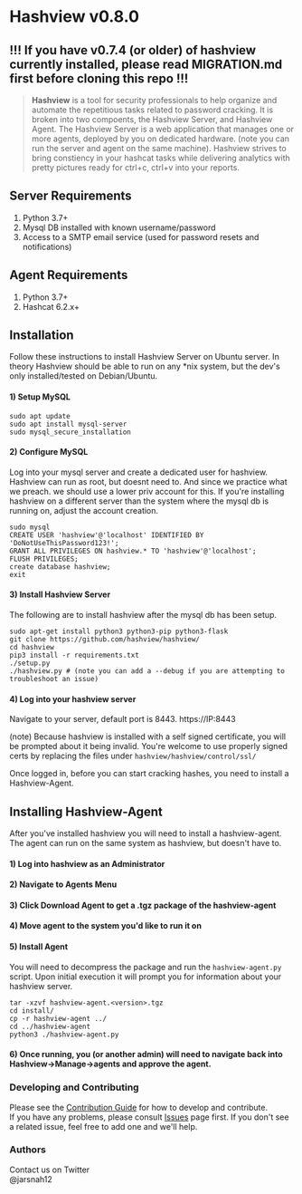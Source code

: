 # Hashview v0.8.0
## !!! If you have v0.7.4 (or older) of hashview currently installed, please read MIGRATION.md first before cloning this repo !!!

>**Hashview** is a tool for security professionals to help organize and automate the repetitious tasks related to password cracking. It is broken into two compoents, the Hashview Server, and Hashview Agent. The Hashview Server is a web application that manages one or more agents, deployed by you on dedicated hardware. (note you can run the server and agent on the same machine). Hashview strives to bring constiency in your hashcat tasks while delivering analytics with pretty pictures ready for ctrl+c, ctrl+v into your reports.

## Server Requirements

1. Python 3.7+ 
2. Mysql DB installed with known username/password   
3. Access to a SMTP email service (used for password resets and notifications)

## Agent Requirements

1. Python 3.7+
2. Hashcat 6.2.x+

## Installation
Follow these instructions to install Hashview Server on Ubuntu server. In theory Hashview should be able to run on any *nix system, but the dev's only installed/tested on Debian/Ubuntu.

#### 1) Setup MySQL 

```
sudo apt update
sudo apt install mysql-server
sudo mysql_secure_installation
```

#### 2) Configure MySQL
Log into your mysql server and create a dedicated user for hashview. Hashview can run as root, but doesnt need to. And since we practice what we preach. we should use a lower priv account for this. If you're installing hashview on a different server than the system where the mysql db is running on, adjust the account creation.

```
sudo mysql
CREATE USER 'hashview'@'localhost' IDENTIFIED BY 'DoNotUseThisPassword123!';
GRANT ALL PRIVILEGES ON hashview.* TO 'hashview'@'localhost';
FLUSH PRIVILEGES;
create database hashview;
exit
```

#### 3) Install Hashview Server
The following are to install hashview after the mysql db has been setup.

```
sudo apt-get install python3 python3-pip python3-flask
git clone https://github.com/hashview/hashview/
cd hashview
pip3 install -r requirements.txt
./setup.py
./hashview.py # (note you can add a --debug if you are attempting to troubleshoot an issue)
```

#### 4) Log into your hashview server
Navigate to your server, default port is 8443. https://IP:8443

(note)
Because hashview is installed with a self signed certificate, you will be prompted about it being invalid. You're welcome to use properly signed certs by replacing the files under `hashview/hashview/control/ssl/`

Once logged in, before you can start cracking hashes, you need to install a Hashview-Agent.

## Installing Hashview-Agent
After you've installed hashview you will need to install a hashview-agent. The agent can run on the same system as hashview, but doesn't have to.

#### 1) Log into hashview as an Administrator
#### 2) Navigate to Agents Menu
#### 3) Click Download Agent to get a .tgz package of the hashview-agent
#### 4) Move agent to the system you'd like to run it on
#### 5) Install Agent

You will need to decompress the package and run the `hashview-agent.py` script. Upon initial execution it will prompt you for information about your hashview server.
```
tar -xzvf hashview-agent.<version>.tgz
cd install/
cp -r hashview-agent ../
cd ../hashview-agent
python3 ./hashview-agent.py
```

#### 6) Once running, you (or another admin) will need to navigate back into Hashview->Manage->agents and approve the agent.


### Developing and Contributing

Please see the [Contribution Guide](https://github.com/hashview/hashview/wiki/Contributing) for how to develop and contribute.  
If you have any problems, please consult [Issues](https://github.com/hashview/hashview/issues) page first. If you don't see a related issue, feel free to add one and we'll help.

### Authors

Contact us on Twitter  
@jarsnah12
